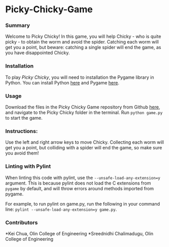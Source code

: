 # Picky-Chicky-Game

### Summary

Welcome to Picky Chicky! In this game, you will help Chicky - who is quite picky - to obtain the worm and avoid the spider. Catching each worm will get you a point, but beware: catching a single spider will end the game, as you have disappointed Chicky.


### Installation

To play *Picky Chicky*, you will need to installation the Pygame library in Python. You can install Python [here](https://www.python.org/downloads/) and Pygame [here](https://www.pygame.org/wiki/GettingStarted).

### Usage

Download the files in the Picky Chicky Game repository from Github [here](https://github.com/olincollege/Picky-Chicky-Game/), and navigate to the Picky Chicky folder in the terminal. Run `python game.py` to start the game.

### Instructions:

Use the left and right arrow keys to move Chicky. Collecting each worm will get you a point, but colliding with a spider will end the game, so make sure you avoid them!

### Linting with Pylint

When linting this code with pylint, use the `--unsafe-load-any-extension=y` argument. This is because pylint does not load the C extensions from `pygame` by default, and will throw errors around methods imported from pygame. 

For example, to run pylint on game.py, run the following in your command line: `pylint --unsafe-load-any-extension=y game.py`.

### Contributors

*Kei Chua, Olin College of Engineering
*Sreednidhi Chalimadugu, Olin College of Engineering
